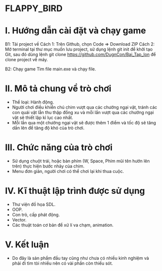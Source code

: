 # FLAPPY_BIRD
# I. Hướng dẫn cài đặt và chạy game
B1: Tải project về
Cách 1: Trên Github, chọn Code => Download ZIP
Cách 2: Mở terminal tại thư mục muốn lưu project, sử dụng lệnh git init để khởi tạo Git, sau đó dùng lệnh git clone https://github.com/DugnCon/Bai_Tap_lon để clone project về máy.

B2: Chạy game
Tìm file main.exe và chạy file.

# II. Mô tả chung về trò chơi
- Thể loại: Hành động.
- Người chơi điều khiển chú chim vượt qua các chướng ngại vật, tránh các con quái vật lẫn thu thập đồng xu và mỗi lần vượt qua các chướng ngại vật sẽ thiết lập kỉ lục cao nhất.
- Mỗi lần qua một chướng ngại vật sẽ được thêm 1 điểm và tốc độ sẽ tăng dần lên để tăng độ khó của trò chơi.

# III. Chức năng của trò chơi
- Sử dụng chuột trái, hoặc bàn phím (W, Space, Phím mũi tên hướn lên trên) thực hiện bước nhảy của chim.
- Menu đơn giản, người chơi có thể chơi lại khi thua cuộc.

# IV. Kĩ thuật lập trình được sử dụng
- Thư viện đồ họa SDL.
- OOP.
- Con trỏ, cấp phát động.
- Vector.
- Các thuật toán cơ bản để xử lí va chạm, animation.

# V. Kết luận
- Do đây là sản phẩm đầu tay cũng như chưa có nhiều kinh nghiệm và phải đi tìm tòi nhiều nên có vài phần còn thiếu sót.
